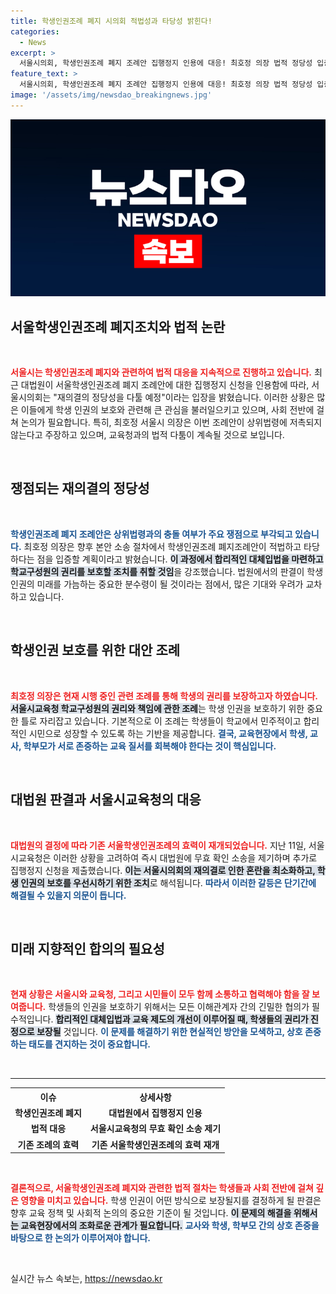 ```yaml
---
title: 학생인권조례 폐지 시의회 적법성과 타당성 밝힌다!
categories:
  - News
excerpt: >
  서울시의회, 학생인권조례 폐지 조례안 집행정지 인용에 대응! 최호정 의장 법적 정당성 입증할 것 다짐하며 학생 인권 보호 의지 밝혀. 대법원 판결까지 학생 권리의 향방은? 클릭해서 확인하세요!
feature_text: >
  서울시의회, 학생인권조례 폐지 조례안 집행정지 인용에 대응! 최호정 의장 법적 정당성 입증할 것 다짐하며 학생 인권 보호 의지 밝혀. 대법원 판결까지 학생 권리의 향방은? 클릭해서 확인하세요!
image: '/assets/img/newsdao_breakingnews.jpg'
---
```


<p><img src="/assets/img/newsdao_breakingnews.jpg" alt="implanttips 속보" /></p>

<h2 data-ke-size="size26">서울학생인권조례 폐지조치와 법적 논란</h2>

<p data-ke-size="size16">&nbsp;</p>

<p><b><span style="color: #ee2323;">서울시는 학생인권조례 폐지와 관련하여 법적 대응을 지속적으로 진행하고 있습니다.</span></b> 최근 대법원이 서울학생인권조례 폐지 조례안에 대한 집행정지 신청을 인용함에 따라, 서울시의회는 "재의결의 정당성을 다툴 예정"이라는 입장을 밝혔습니다. 이러한 상황은 많은 이들에게 학생 인권의 보호와 관련해 큰 관심을 불러일으키고 있으며, 사회 전반에 걸쳐 논의가 필요합니다. 특히, 최호정 서울시 의장은 이번 조례안이 상위법령에 저촉되지 않는다고 주장하고 있으며, 교육청과의 법적 다툼이 계속될 것으로 보입니다.</p>

<p data-ke-size="size16">&nbsp;</p>

<h2 data-ke-size="size26">쟁점되는 재의결의 정당성</h2>

<p data-ke-size="size16">&nbsp;</p>

<p><b><span style="color: #1a5490;">학생인권조례 폐지 조례안은 상위법령과의 충돌 여부가 주요 쟁점으로 부각되고 있습니다.</span></b> 최호정 의장은 향후 본안 소송 절차에서 학생인권조례 폐지조례안이 적법하고 타당하다는 점을 입증할 계획이라고 밝혔습니다. <b><span style="background-color: #21538527;">이 과정에서 합리적인 대체입법을 마련하고 학교구성원의 권리를 보호할 조치를 취할 것임</span></b>을 강조했습니다. 법원에서의 판결이 학생 인권의 미래를 가늠하는 중요한 분수령이 될 것이라는 점에서, 많은 기대와 우려가 교차하고 있습니다. </p>

<p data-ke-size="size16">&nbsp;</p>

<h2 data-ke-size="size26">학생인권 보호를 위한 대안 조례</h2>

<p data-ke-size="size16">&nbsp;</p>

<p><b><span style="color: #ee2323;">최호정 의장은 현재 시행 중인 관련 조례를 통해 학생의 권리를 보장하고자 하였습니다.</span></b> <b><span style="background-color: #21538527;">서울시교육청 학교구성원의 권리와 책임에 관한 조례</span></b>는 학생 인권을 보호하기 위한 중요한 틀로 자리잡고 있습니다. 기본적으로 이 조례는 학생들이 학교에서 민주적이고 합리적인 시민으로 성장할 수 있도록 하는 기반을 제공합니다. <b><span style="color: #1a5490;">결국, 교육현장에서 학생, 교사, 학부모가 서로 존중하는 교육 질서를 회복해야 한다는 것이 핵심입니다.</span></b></p>

<p data-ke-size="size16">&nbsp;</p>

<h2 data-ke-size="size26">대법원 판결과 서울시교육청의 대응</h2>

<p data-ke-size="size16">&nbsp;</p>

<p><b><span style="color: #ee2323;">대법원의 결정에 따라 기존 서울학생인권조례의 효력이 재개되었습니다.</span></b> 지난 11일, 서울시교육청은 이러한 상황을 고려하여 즉시 대법원에 무효 확인 소송을 제기하며 추가로 집행정지 신청을 제출했습니다. <b><span style="background-color: #21538527;">이는 서울시의회의 재의결로 인한 혼란을 최소화하고, 학생 인권의 보호를 우선시하기 위한 조치</span></b>로 해석됩니다. <b><span style="color: #1a5490;">따라서 이러한 갈등은 단기간에 해결될 수 있을지 의문이 듭니다.</span></b> </p>

<p data-ke-size="size16">&nbsp;</p>

<h2 data-ke-size="size26">미래 지향적인 합의의 필요성</h2>

<p data-ke-size="size16">&nbsp;</p>

<p><b><span style="color: #ee2323;">현재 상황은 서울시와 교육청, 그리고 시민들이 모두 함께 소통하고 협력해야 함을 잘 보여줍니다.</span></b> 학생들의 인권을 보호하기 위해서는 모든 이해관계자 간의 긴밀한 협의가 필수적입니다. <b><span style="background-color: #21538527;">합리적인 대체입법과 교육 제도의 개선이 이루어질 때, 학생들의 권리가 진정으로 보장될</span></b> 것입니다. <b><span style="color: #1a5490;">이 문제를 해결하기 위한 현실적인 방안을 모색하고, 상호 존중하는 태도를 견지하는 것이 중요합니다.</span></b></p>

<p data-ke-size="size16">&nbsp;</p>

<hr>

<table style="width: 100%;">
  <tr>
    <th style="text-align: center; height: 17px;"><b>이슈</b></th>
    <th style="text-align: center; height: 17px;"><b>상세사항</b></th>
  </tr>
  <tr>
    <td style="text-align: center; height: 17px;"><b>학생인권조례 폐지</b></td>
    <td style="text-align: center; height: 17px;"><b>대법원에서 집행정지 인용</b></td>
  </tr>
  <tr>
    <td style="text-align: center; height: 17px;"><b>법적 대응</b></td>
    <td style="text-align: center; height: 17px;"><b>서울시교육청의 무효 확인 소송 제기</b></td>
  </tr>
  <tr>
    <td style="text-align: center; height: 17px;"><b>기존 조례의 효력</b></td>
    <td style="text-align: center; height: 17px;"><b>기존 서울학생인권조례의 효력 재개</b></td>
  </tr>
</table>

<p data-ke-size="size16">&nbsp;</p>

<p><b><span style="color: #ee2323;">결론적으로, 서울학생인권조례 폐지와 관련한 법적 절차는 학생들과 사회 전반에 걸쳐 깊은 영향을 미치고 있습니다.</span></b> 학생 인권이 어떤 방식으로 보장될지를 결정하게 될 판결은 향후 교육 정책 및 사회적 논의의 중요한 기준이 될 것입니다. <b><span style="background-color: #21538527;">이 문제의 해결을 위해서는 교육현장에서의 조화로운 관계가 필요합니다.</span></b> <b><span style="color: #1a5490;">교사와 학생, 학부모 간의 상호 존중을 바탕으로 한 논의가 이루어져야 합니다.</span></b></p>

<p data-ke-size="size16">&nbsp;</p>
실시간 뉴스 속보는, <a href="https://newsdao.kr" rel="dofollow">https://newsdao.kr</a>


